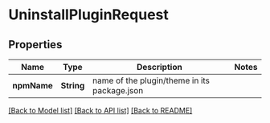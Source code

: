 # UninstallPluginRequest

## Properties
Name | Type | Description | Notes
------------ | ------------- | ------------- | -------------
**npmName** | **String** | name of the plugin/theme in its package.json | 

[[Back to Model list]](../README.md#documentation-for-models) [[Back to API list]](../README.md#documentation-for-api-endpoints) [[Back to README]](../README.md)


